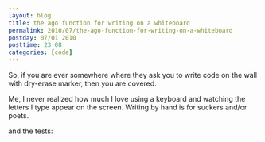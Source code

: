 ```yaml
---
layout: blog
title: the ago function for writing on a whiteboard
permalink: 2010/07/the-ago-function-for-writing-on-a-whiteboard
postday: 07/01 2010
posttime: 23_08
categories: [code]
---
```


<p>So, if you are ever somewhere where they ask you to write code on the wall with dry-erase marker, then you are covered.</p>
<p>Me, I never realized how much I love using a keyboard and watching the letters I type appear on the screen. Writing by hand is for suckers and/or poets.</p>
<script src="https://gist.github.com/860734.js?file=mod-class.rb"></script><p>
and the tests:</p>
<script src="https://gist.github.com/860737.js?file=test_mod-class.rb"></script>
